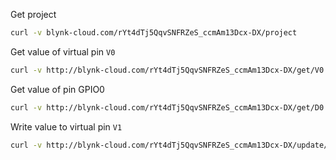 Get project

```sh
curl -v blynk-cloud.com/rYt4dTj5QqvSNFRZeS_ccmAm13Dcx-DX/project
```

Get value of virtual pin ``V0``

```sh
curl -v http://blynk-cloud.com/rYt4dTj5QqvSNFRZeS_ccmAm13Dcx-DX/get/V0
```

Get value of pin GPIO0

```sh
curl -v http://blynk-cloud.com/rYt4dTj5QqvSNFRZeS_ccmAm13Dcx-DX/get/D0
```

Write value to virtual pin ``V1``

```sh
curl -v http://blynk-cloud.com/rYt4dTj5QqvSNFRZeS_ccmAm13Dcx-DX/update/V1?value=123
```